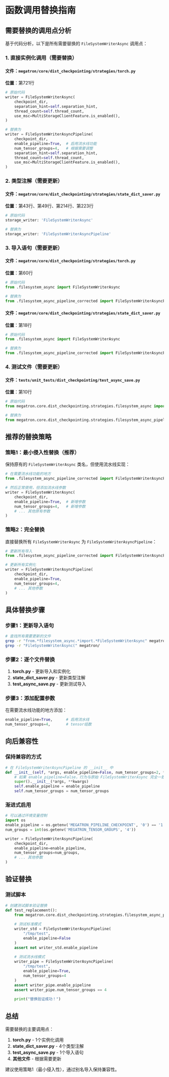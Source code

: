 # 函数调用替换指南

## 需要替换的调用点分析

基于代码分析，以下是所有需要替换的 `FileSystemWriterAsync` 调用点：

### 1. 直接实例化调用（需要替换）

#### 文件：`megatron/core/dist_checkpointing/strategies/torch.py`
**位置**：第721行
```python
# 原始代码
writer = FileSystemWriterAsync(
    checkpoint_dir,
    separation_hint=self.separation_hint,
    thread_count=self.thread_count,
    use_msc=MultiStorageClientFeature.is_enabled(),
)

# 替换为
writer = FileSystemWriterAsyncPipeline(
    checkpoint_dir,
    enable_pipeline=True,  # 启用流水线功能
    num_tensor_groups=4,   # 根据需要调整
    separation_hint=self.separation_hint,
    thread_count=self.thread_count,
    use_msc=MultiStorageClientFeature.is_enabled(),
)
```

### 2. 类型注解（需要更新）

#### 文件：`megatron/core/dist_checkpointing/strategies/state_dict_saver.py`
**位置**：第43行、第49行、第214行、第223行
```python
# 原始代码
storage_writer: 'FileSystemWriterAsync'

# 替换为
storage_writer: 'FileSystemWriterAsyncPipeline'
```

### 3. 导入语句（需要更新）

#### 文件：`megatron/core/dist_checkpointing/strategies/torch.py`
**位置**：第60行
```python
# 原始代码
from .filesystem_async import FileSystemWriterAsync

# 替换为
from .filesystem_async_pipeline_corrected import FileSystemWriterAsyncPipeline as FileSystemWriterAsync
```

#### 文件：`megatron/core/dist_checkpointing/strategies/state_dict_saver.py`
**位置**：第18行
```python
# 原始代码
from .filesystem_async import FileSystemWriterAsync

# 替换为
from .filesystem_async_pipeline_corrected import FileSystemWriterAsyncPipeline as FileSystemWriterAsync
```

### 4. 测试文件（需要更新）

#### 文件：`tests/unit_tests/dist_checkpointing/test_async_save.py`
**位置**：第10行
```python
# 原始代码
from megatron.core.dist_checkpointing.strategies.filesystem_async import FileSystemWriterAsync

# 替换为
from megatron.core.dist_checkpointing.strategies.filesystem_async_pipeline_corrected import FileSystemWriterAsyncPipeline as FileSystemWriterAsync
```

## 推荐的替换策略

### 策略1：最小侵入性替换（推荐）
保持原有的 `FileSystemWriterAsync` 类名，但使用流水线实现：

```python
# 在需要流水线功能的地方
from .filesystem_async_pipeline_corrected import FileSystemWriterAsyncPipeline as FileSystemWriterAsync

# 然后正常使用，但添加流水线参数
writer = FileSystemWriterAsync(
    checkpoint_dir,
    enable_pipeline=True,  # 新增参数
    num_tensor_groups=4,   # 新增参数
    # ... 其他原有参数
)
```

### 策略2：完全替换
直接替换所有 `FileSystemWriterAsync` 为 `FileSystemWriterAsyncPipeline`：

```python
# 更新所有导入
from .filesystem_async_pipeline_corrected import FileSystemWriterAsyncPipeline

# 更新所有实例化
writer = FileSystemWriterAsyncPipeline(
    checkpoint_dir,
    enable_pipeline=True,
    num_tensor_groups=4,
    # ... 其他参数
)
```

## 具体替换步骤

### 步骤1：更新导入语句
```bash
# 查找所有需要更新的文件
grep -r "from.*filesystem_async.*import.*FileSystemWriterAsync" megatron/
grep -r "FileSystemWriterAsync(" megatron/
```

### 步骤2：逐个文件替换
1. **torch.py** - 更新导入和实例化
2. **state_dict_saver.py** - 更新类型注解
3. **test_async_save.py** - 更新测试导入

### 步骤3：添加配置参数
在需要流水线功能的地方添加：
```python
enable_pipeline=True,      # 启用流水线
num_tensor_groups=4,       # tensor组数
```

## 向后兼容性

### 保持兼容的方式
```python
# 在 FileSystemWriterAsyncPipeline 的 __init__ 中
def __init__(self, *args, enable_pipeline=False, num_tensor_groups=2, **kwargs):
    # 如果 enable_pipeline=False，行为与原始 FileSystemWriterAsync 完全一致
    super().__init__(*args, **kwargs)
    self.enable_pipeline = enable_pipeline
    self.num_tensor_groups = num_tensor_groups
```

### 渐进式启用
```python
# 可以通过环境变量控制
import os
enable_pipeline = os.getenv('MEGATRON_PIPELINE_CHECKPOINT', '0') == '1'
num_groups = int(os.getenv('MEGATRON_TENSOR_GROUPS', '4'))

writer = FileSystemWriterAsyncPipeline(
    checkpoint_dir,
    enable_pipeline=enable_pipeline,
    num_tensor_groups=num_groups,
    # ... 其他参数
)
```

## 验证替换

### 测试脚本
```python
# 创建测试脚本验证替换
def test_replacement():
    from megatron.core.dist_checkpointing.strategies.filesystem_async_pipeline_corrected import FileSystemWriterAsyncPipeline
    
    # 测试标准模式
    writer_std = FileSystemWriterAsyncPipeline(
        "/tmp/test",
        enable_pipeline=False
    )
    assert not writer_std.enable_pipeline
    
    # 测试流水线模式
    writer_pipe = FileSystemWriterAsyncPipeline(
        "/tmp/test",
        enable_pipeline=True,
        num_tensor_groups=4
    )
    assert writer_pipe.enable_pipeline
    assert writer_pipe.num_tensor_groups == 4
    
    print("替换验证成功！")
```

## 总结

需要替换的主要调用点：
1. **torch.py** - 1个实例化调用
2. **state_dict_saver.py** - 4个类型注解
3. **test_async_save.py** - 1个导入语句
4. **其他文件** - 根据需要更新

建议使用策略1（最小侵入性），通过别名导入保持兼容性。

